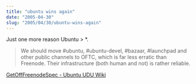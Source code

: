 ```yaml
--- 
title: "ubuntu wins again"
date: "2005-04-30"
slug: "2005/04/30/ubuntu-wins-again"
---
```

Just one more reason Ubuntu &gt; *.

<blockquote>We should move #ubuntu, #ubuntu-devel, #bazaar, #launchpad and other public channels to OFTC, which is far less erratic than Freenode. Their infrastructure (both human and not) is rather reliable.</blockquote>

<a href="http://udu.wiki.ubuntu.com/GetOffFreenodeSpec?highlight=%28DraftSpec%29%7C%28Queue%29">GetOffFreenodeSpec - Ubuntu UDU Wiki</a>
